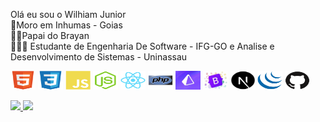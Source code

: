 Olá eu sou o Wilhiam Junior<br>
🏡Moro em Inhumas - Goias<br>
👶🏾Papai do Brayan <br>
👨🏾‍🎓 Estudante de Engenharia De Software - IFG-GO e Analise e Desenvolvimento de Sistemas - Uninassau<br>
<div> <img align="center" alt="Rafa-HTML" height="30" width="40" src="https://raw.githubusercontent.com/devicons/devicon/master/icons/html5/html5-original.svg">
<img align="center" alt="Rafa-CSS" height="30" width="40" src="https://raw.githubusercontent.com/devicons/devicon/master/icons/css3/css3-original.svg">
<img align="center" alt="Rafa-Js" height="30" width="40" src="https://raw.githubusercontent.com/devicons/devicon/master/icons/javascript/javascript-plain.svg">
<img align="center" alt="Rafa-Js" height="30" width="40" src="https://raw.githubusercontent.com/devicons/devicon/master/icons/nodejs/nodejs-original.svg">
 <img align="center" alt="Rafa-Js" height="30" width="40" src="https://raw.githubusercontent.com/devicons/devicon/master/icons/react/react-original.svg">
  <img align="center" alt="Rafa-Js" height="30" width="40" src="https://raw.githubusercontent.com/devicons/devicon/master/icons/php/php-original.svg">
 <img align="center" alt="Rafa-Js" height="30" width="40" src="https://github.com/wilhiamopyt/iconDev/blob/main/prisma.jpg">
 <img align="center" alt="Rafa-Js" height="30" width="40" src="https://github.com/wilhiamopyt/iconDev/blob/main/bootstrap.jpg">
 <img align="center" alt="Rafa-Js" height="30" width="40" src="https://github.com/Wilhiamjr/iconDev/blob/main/nextjs.png">
  <img align="center" alt="Rafa-Js" height="30" width="40" src="https://raw.githubusercontent.com/devicons/devicon/master/icons/jquery/jquery-original.svg">
<img align="center" alt="Rafa-Js" height="30" width="40" src="https://raw.githubusercontent.com/devicons/devicon/master/icons/github/github-original.svg"><br>
 <br><div style="display:inline_block">
  <a href="https://github.com/Wilhiamjr">
  <img height="150em" src="https://github-readme-stats.vercel.app/api?username=Wilhiamjr&show_icons=true&theme=blue-green&_all_commits=true&count_private=true"/>
 <a href="ttps://github.com/Wilhiamjr/github-readme-stats">
<img height="150em"  src="https://github-readme-stats.vercel.app/api/top-langs/?username=Wilhiamjr&layout=compact&theme=blue-green"/>
</div>

   
